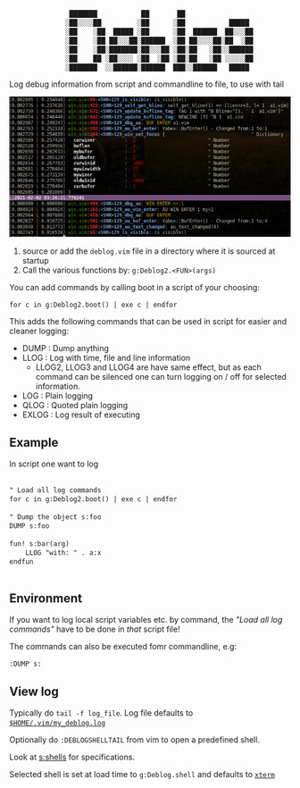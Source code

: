 ```
               ███████           ██       ██
              ░██░░░░██         ░██      ░██           █████
              ░██    ░██  █████ ░██      ░██  ██████  ██░░░██
              ░██    ░██ ██░░░██░██████  ░██ ██░░░░██░██  ░██
              ░██    ░██░███████░██░░░██ ░██░██   ░██░░██████
              ░██    ██ ░██░░░░ ░██  ░██ ░██░██   ░██ ░░░░░██
              ░███████  ░░██████░██████  ███░░██████   █████

```

Log debug information from script and commandline to file, to use with tail

<img alt="deblog sample" src="https://github.com/Termplexed/res/blob/master/img/deblog-sample-01.png" />

1. source or add the `deblog.vim` file in a directory where it is sourced at startup
2. Call the various functions by: `g:Deblog2.<FUN>(args)`

You can add commands by calling boot in a script of your choosing:

```vim
for c in g:Deblog2.boot() | exe c | endfor
```

This adds the following commands that can be used in script for easier and cleaner logging:

* DUMP  : Dump anything
* LLOG  : Log with time, file and line information
    * LLOG2, LLOG3 and LLOG4 are have same effect, but as each command can be silenced one can turn logging on / off for selected information.
* LOG   : Plain logging
* QLOG  : Quoted plain logging
* EXLOG : Log result of executing

## Example

In script one want to log 

```vim

" Load all log commands
for c in g:Deblog2.boot() | exe c | endfor

" Dump the object s:foo
DUMP s:foo

fun! s:bar(arg)
    LLOG "with: " . a:x
endfun


```

## Environment

If you want to log local script variables etc. by command, the *"Load all log commands"* have to be done in *that* script file!

The commands can also be executed fomr commandline, e.g:

    :DUMP s:


## View log

Typically do `tail -f log_file`. Log file defaults to [`$HOME/.vim/my_deblog.log`](https://github.com/Termplexed/deblog/blob/41057a42e0b1e6cd2fd407c646c1adf40bd911f4/plugin/deblog.vim#L72)

Optionally do `:DEBLOGSHELLTAIL` from vim to open a predefined shell.

Look at [s:shells](https://github.com/Termplexed/deblog/blob/41057a42e0b1e6cd2fd407c646c1adf40bd911f4/plugin/deblog.vim#L43) for specifications.

Selected shell is set at load time to `g:Deblog.shell`  and defaults to [`xterm`](https://github.com/Termplexed/deblog/blob/41057a42e0b1e6cd2fd407c646c1adf40bd911f4/plugin/deblog.vim#L78)







